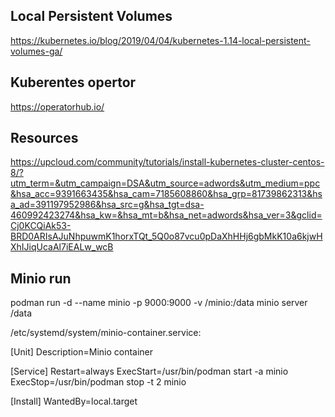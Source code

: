 ## Local Persistent Volumes

https://kubernetes.io/blog/2019/04/04/kubernetes-1.14-local-persistent-volumes-ga/

## Kuberentes opertor

https://operatorhub.io/

## Resources

https://upcloud.com/community/tutorials/install-kubernetes-cluster-centos-8/?utm_term=&utm_campaign=DSA&utm_source=adwords&utm_medium=ppc&hsa_acc=9391663435&hsa_cam=7185608860&hsa_grp=81739862313&hsa_ad=391197952986&hsa_src=g&hsa_tgt=dsa-460992423274&hsa_kw=&hsa_mt=b&hsa_net=adwords&hsa_ver=3&gclid=Cj0KCQiAk53-BRD0ARIsAJuNhpuwmK1horxTQt_5Q0o87vcu0pDaXhHHj6gbMkK10a6kjwHXhIJiqUcaAl7iEALw_wcB


## Minio run

podman run -d --name minio -p 9000:9000 -v /minio:/data minio server /data


/etc/systemd/system/minio-container.service:

[Unit]
Description=Minio container

[Service]
Restart=always
ExecStart=/usr/bin/podman start -a minio
ExecStop=/usr/bin/podman stop -t 2 minio

[Install]
WantedBy=local.target
